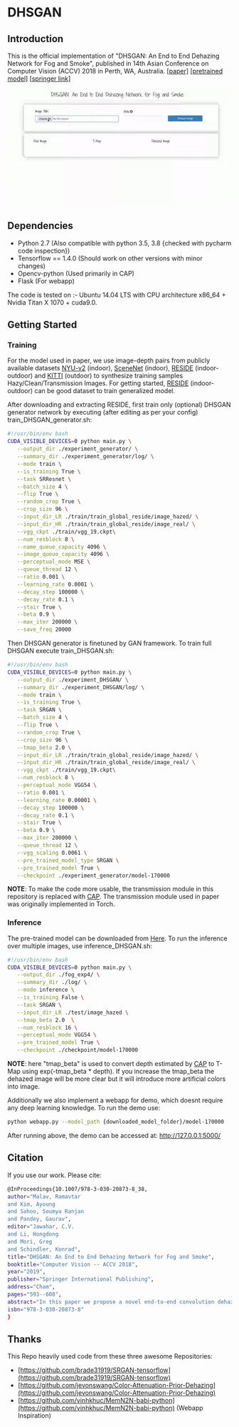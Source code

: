 # DHSGAN

## Introduction

This is the official implementation of "DHSGAN: An End to End Dehazing Network for Fog and Smoke", published in 
14th Asian Conference on Computer Vision (ACCV) 2018 in Perth, WA, Australia. [[paper]](https://drive.google.com/file/d/1uoy5JAfXSfCjd0VtJoQEu_6dT8Z9V-DO/view?usp=sharing)
[[pretrained model]](https://drive.google.com/file/d/1U0Dn2IUZfC_odITYCSkSYDj7sIg6PjLZ/view?usp=sharing)
[[springer link]](https://link.springer.com/chapter/10.1007/978-3-030-20873-8_38)



<img src='./output/demo.gif'>

## Dependencies

- Python 2.7 (Also compatible with python 3.5, 3.8 {checked with pycharm code inspection})
- Tensorflow == 1.4.0 (Should work on other versions with minor changes)
- Opencv-python (Used primarily in CAP)
- Flask (For webapp)

The code is tested on :- Ubuntu 14.04 LTS with CPU architecture x86_64 + Nvidia Titan X 1070 + cuda9.0.

## Getting Started

### Training
For the model used in paper, we use image-depth pairs from publicly available datasets 
[NYU-v2](https://cs.nyu.edu/~silberman/datasets/nyu_depth_v2.html) (indoor),
[SceneNet](https://robotvault.bitbucket.io/scenenet-rgbd.html) (indoor), 
[RESIDE](https://sites.google.com/view/reside-dehaze-datasets/reside-v0) (indoor-outdoor) and 
[KITTI](http://www.cvlibs.net/datasets/kitti/eval_depth_all.php) (outdoor)
to synthesize training samples Hazy/Clean/Transmission Images. For getting started, 
[RESIDE](https://sites.google.com/view/reside-dehaze-datasets/reside-v0) (indoor-outdoor) can be good dataset to train 
generalized model.

After downloading and extracting RESIDE, first train only (optional) DHSGAN generator network by executing (after editing as per your config)
 train_DHSGAN_generator.sh:
 ```bash
 #!/usr/bin/env bash
CUDA_VISIBLE_DEVICES=0 python main.py \
    --output_dir ./experiment_generator/ \
    --summary_dir ./experiment_generator/log/ \
    --mode train \
    --is_training True \
    --task SRResnet \
    --batch_size 4 \
    --flip True \
    --random_crop True \
    --crop_size 96 \
    --input_dir_LR ./train/train_global_reside/image_hazed/ \
    --input_dir_HR ./train/train_global_reside/image_real/ \
    --vgg_ckpt ./train/vgg_19.ckpt\
    --num_resblock 8 \
    --name_queue_capacity 4096 \
    --image_queue_capacity 4096 \
    --perceptual_mode MSE \
    --queue_thread 12 \
    --ratio 0.001 \
    --learning_rate 0.0001 \
    --decay_step 100000 \
    --decay_rate 0.1 \
    --stair True \
    --beta 0.9 \
    --max_iter 200000 \
    --save_freq 20000
```

Then DHSGAN generator is finetuned by GAN framework. To train full DHSGAN execute train_DHSGAN.sh:
 ```bash
#!/usr/bin/env bash
CUDA_VISIBLE_DEVICES=0 python main.py \
    --output_dir ./experiment_DHSGAN/ \
    --summary_dir ./experiment_DHSGAN/log/ \
    --mode train \
    --is_training True \
    --task SRGAN \
    --batch_size 4 \
    --flip True \
    --random_crop True \
    --crop_size 96 \
    --tmap_beta 2.0 \
    --input_dir_LR ./train/train_global_reside/image_hazed/ \
    --input_dir_HR ./train/train_global_reside/image_real/ \
    --vgg_ckpt ./train/vgg_19.ckpt\
    --num_resblock 8 \
    --perceptual_mode VGG54 \
    --ratio 0.001 \
    --learning_rate 0.00001 \
    --decay_step 100000 \
    --decay_rate 0.1 \
    --stair True \
    --beta 0.9 \
    --max_iter 200000 \
    --queue_thread 12 \
    --vgg_scaling 0.0061 \
    --pre_trained_model_type SRGAN \
    --pre_trained_model True \
    --checkpoint ./experiment_generator/model-170000
```

**NOTE**: To make the code more usable, the transmission module in this repository is replaced with [CAP](https://ieeexplore.ieee.org/document/7128396).
The transmission module used in paper was originally implemented in Torch. 

### Inference

The pre-trained model can be downloaded from [Here](https://drive.google.com/file/d/1U0Dn2IUZfC_odITYCSkSYDj7sIg6PjLZ/view?usp=sharing).
To run the inference over multiple images, use inference_DHSGAN.sh:
 ```bash
 #!/usr/bin/env bash
CUDA_VISIBLE_DEVICES=0 python main.py \
    --output_dir ./fog_exp4/ \
    --summary_dir ./log/ \
    --mode inference \
    --is_training False \
    --task SRGAN \
    --input_dir_LR ./test/image_hazed \
    --tmap_beta 2.0  \
    --num_resblock 16 \
    --perceptual_mode VGG54 \
    --pre_trained_model True \
    --checkpoint ./checkpoint/model-170000
```
**NOTE**: here "tmap_beta" is used to convert depth estimated by [CAP](https://ieeexplore.ieee.org/document/7128396) to T-Map using exp(-tmap_beta * depth). If you increase the tmap_beta the dehazed image will be more clear but it will introduce more artificial colors into image.

Additionally we also implement a webapp for demo, which doesnt require any deep learning knowledge. To run the demo use:
 ```bash
python webapp.py --model_path {downloaded_model_folder}/model-170000
```
After running above, the demo can be accessed at: http://127.0.0.1:5000/
## Citation

If you use our work. Please cite:
```bash
@InProceedings{10.1007/978-3-030-20873-8_38,
author="Malav, Ramavtar
and Kim, Ayoung
and Sahoo, Soumya Ranjan
and Pandey, Gaurav",
editor="Jawahar, C.V.
and Li, Hongdong
and Mori, Greg
and Schindler, Konrad",
title="DHSGAN: An End to End Dehazing Network for Fog and Smoke",
booktitle="Computer Vision -- ACCV 2018",
year="2019",
publisher="Springer International Publishing",
address="Cham",
pages="593--608",
abstract="In this paper we propose a novel end-to-end convolution dehazing architecture, called De-Haze and Smoke GAN (DHSGAN). The model is trained under a generative adversarial network framework to effectively learn the underlying distribution of clean images for the generation of realistic haze-free images. We train the model on a dataset that is synthesized to include image degradation scenarios from varied conditions of fog, haze, and smoke in both indoor and outdoor settings. Experimental results on both synthetic and natural degraded images demonstrate that our method shows significant robustness over different haze conditions in comparison to the state-of-the-art methods. A group of studies are conducted to evaluate the effectiveness of each module of the proposed method.",
isbn="978-3-030-20873-8"
}
```

## Thanks

This Repo heavily used code from these three awesome Repositories:
- [https://github.com/brade31919/SRGAN-tensorflow](https://github.com/brade31919/SRGAN-tensorflow)
- [https://github.com/jevonswang/Color-Attenuation-Prior-Dehazing](https://github.com/jevonswang/Color-Attenuation-Prior-Dehazing)
- [https://github.com/vinhkhuc/MemN2N-babi-python](https://github.com/vinhkhuc/MemN2N-babi-python) (Webapp Inspiration)
